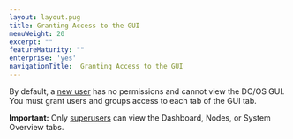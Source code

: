 ```yaml
---
layout: layout.pug
title: Granting Access to the GUI
menuWeight: 20
excerpt: ""
featureMaturity: ""
enterprise: 'yes'
navigationTitle:  Granting Access to the GUI
---
```


By default, a [new user](/1.9/security/users-groups/) has no permissions and cannot view the DC/OS GUI. You must grant users and groups access to each tab of the GUI tab.

**Important:** Only [superusers](/1.9/security/perms-reference/#superuser) can view the Dashboard, Nodes, or System Overview tabs.